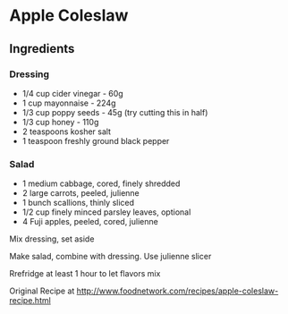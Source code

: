 # Apple Coleslaw

## Ingredients

### Dressing
 - 1/4 cup cider vinegar - 60g
 - 1 cup mayonnaise - 224g
 - 1/3 cup poppy seeds - 45g  (try cutting this in half)
 - 1/3 cup honey - 110g
 - 2 teaspoons kosher salt
 - 1 teaspoon freshly ground black pepper

### Salad

 - 1 medium cabbage, cored, finely shredded
 - 2 large carrots, peeled, julienne
 - 1 bunch scallions, thinly sliced
 - 1/2 cup finely minced parsley leaves, optional
 - 4 Fuji apples, peeled, cored, julienne

Mix dressing, set aside

Make salad, combine with dressing.  Use julienne slicer

Rrefridge at least 1 hour to let flavors mix

Original Recipe at http://www.foodnetwork.com/recipes/apple-coleslaw-recipe.html
